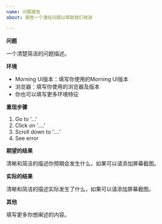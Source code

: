 ```yaml
---
name: 问题报告
about: 报告一个潜在问题以帮助我们改进

---
```


__问题__

一个清楚简洁的问题描述。

__环境__

- Morning UI版本：填写你使用的Morning UI版本
- 浏览器：填写你使用的浏览器及版本
- 你也可以填写更多环境特征

__重现步骤__

1. Go to '...'
2. Click on '....'
3. Scroll down to '....'
4. See error

__期望的结果__

清晰和简洁的描述你预期会发生什么，如果可以请添加屏幕截图。

__实际的结果__

清晰和简洁的描述实际发生了什么，如果可以请添加屏幕截图。

__其他__

填写更多你想阐述的内容。
